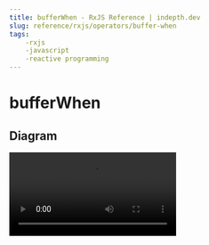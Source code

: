 ```yaml
---
title: bufferWhen - RxJS Reference | indepth.dev
slug: reference/rxjs/operators/buffer-when
tags:
    -rxjs 
    -javascript 
    -reactive programming
---
```


# bufferWhen

## Diagram

<video>
    <source src="https://images.indepth.dev/references/rxjs/buffer-when.mp4" type="video/mp4">
</video>
